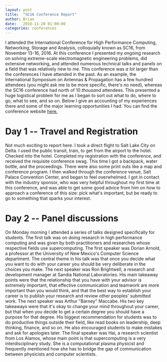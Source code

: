 ```yaml
---
layout: post
title:  "SC16 Conference Report"
author: Brian
date:   2016-11-20 01:00:00
categories: conferences
---
```

I attended the International Conference for High Performance Computing, Networking, Storage and Analysis, colloquially known as SC16, from November 13-16, 2016. At this conference I presented my ongoing research on solving extreme-scale electromagnetic engineering problems, did extensive networking, and attended numerous technical talks and panels on a field that was relatively new to me. This conference was <i>a lot</i> larger than the conferences I have attended in the past. As an example, the International Symposium on Antennas & Propagation has a few hundred attendees (you might ask me to be more specific, there's no need), whereas the SC16 conference had north of 10 <i>thousand</i> attendees. This presented a huge logistical problem for me as I began to sort out what to do, where to go, what to see, and so on. Below I give an accounting of my experiences there and some of the major learning opportunities I had. You can find the conference website <a href="sc16.supercomputing.org">here.</a>

<h1>Day 1 -- Travel and Registration</h1>
Not much exciting to report here. I took a direct flight to Salt Lake City on Delta. I used the public transit, train, to get from the airport to the hotel. Checked into the hotel. Completed my registration with the conference, and received the requisite conference swag. This time I got a backpack, water bottle, and the proceedings. There were also some print outs like a map and conference program. I then walked through the conference venue, Salt Palace Convention Center, and began to feel overwhelmed. I got in contact with the industry sponsor, who was very helpful throughout my first time at this conference, and was able to get some good advice from him on how to approach a conference of this size: pick what's important, but be ready to go to something that sparks your interest.

<h1>Day 2 -- Panel discussions</h1>
On Monday morning I attended a series of talks designed specifically for students. The first talk was on doing research in high performance computing and was given by both practitioners and researches whose respective fields use supercomputing. The first speaker was Dorian Arnold, a professor at the University of New Mexico's Computer Science department. The central theme in his talk was that once you decide what you want to do with your career you should be very deliberate in the choices you make. The next speaker was Ron Brightwell, a research and development manager at Sandia National Laboratories. His main takeaway points were that the relationship that you have with your advisor is extremely important, that effective communication and teamwork are more important than you would think, and that the best way to establish your career is to publish your research and review other peoples' submitted work. The next speaker was Arthur "Barney" Maccabe. His two key takeaways were that it's okay to change your mind throughout your career, but that when you decide to get a certain degree you should have a purpose for that degree. His biggest recommendation for students was to do productive things outside their field, like read books on leadership, deep thinking, finance, and so on. He also encouraged students to make mistakes and ask for apologies later. The final speaker was Hai, a research scientist from Los Alamos, whose main point is that supercomputing is a very interdisciplinary study. She is a computational plasma physicist and frequently mentioned how she has to bridge the gap of communication between physicists and computer scientists.
